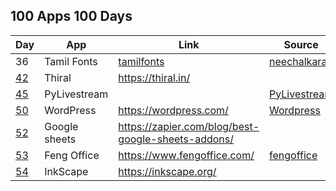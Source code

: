 ## 100 Apps 100 Days

| Day  | App           | Link                                                 | Source         |
| ---- | ------------- | ---------------------------------------------------- | -------------- |
| 36   | Tamil Fonts   | [tamilfonts]                                         | [neechalkaran] |
| [42] | Thiral        | <https://thiral.in/>                                 |                |
| [45] | PyLivestream  |                                                      | [PyLivestream] |
| [50] | WordPress     | <https://wordpress.com/>                             | [Wordpress]    |
| [52] | Google sheets | <https://zapier.com/blog/best-google-sheets-addons/> |                |
| [53] | Feng Office   | <https://www.fengoffice.com/>                        | [fengoffice]   |
| [54] | InkScape      | <https://inkscape.org/>                              |                |

[PyLivestream]: https://github.com/scivision/PyLivestream
[45]: https://www.facebook.com/share/p/1VUzyQKMko5rpmNB/
[Wordpress]: https://github.com/WordPress/WordPress
[tamilfonts]: https://oss.neechalkaran.com/tamilfonts/
[neechalkaran]: https://oss.neechalkaran.com/
[42]: https://www.facebook.com/selva.murali/posts/pfbid0sbymW7UxkcFiHoyQHcm4fPokYpy4zdiUGTZVYw288G2xEBcLAJ16SteGw1kbbr9Jl
[50]: https://www.facebook.com/share/p/vmkUMM4wYfCkmA6h/
[52]: https://www.facebook.com/share/p/mseh6z3C1MyxGpRr/
[53]: https://www.facebook.com/share/p/a7vtAz3A7xuADpAW/
[fengoffice]: https://github.com/fengoffice/fengoffice
[54]: https://www.facebook.com/share/p/AJF6Xaz4wQH86YAF/
